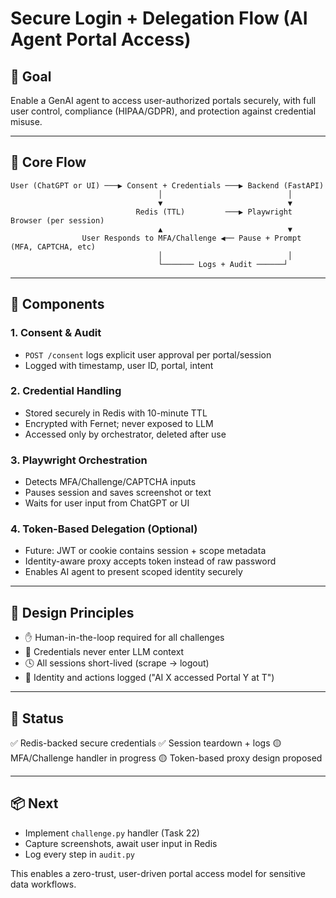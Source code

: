 # Secure Login + Delegation Flow (AI Agent Portal Access)

## 🎯 Goal
Enable a GenAI agent to access user-authorized portals securely, with full user control, compliance (HIPAA/GDPR), and protection against credential misuse.

---

## 🔐 Core Flow

```text
User (ChatGPT or UI) ───▶ Consent + Credentials ───▶ Backend (FastAPI)
                                 │                            │
                                 ▼                            ▼
                            Redis (TTL)         ───▶ Playwright Browser (per session)
                                 ▲                            ▼
                User Responds to MFA/Challenge ◀── Pause + Prompt (MFA, CAPTCHA, etc)
                                 │                            │
                                 └─────── Logs + Audit ──────┘
```

---

## 🧱 Components

### 1. Consent & Audit
- `POST /consent` logs explicit user approval per portal/session
- Logged with timestamp, user ID, portal, intent

### 2. Credential Handling
- Stored securely in Redis with 10-minute TTL
- Encrypted with Fernet; never exposed to LLM
- Accessed only by orchestrator, deleted after use

### 3. Playwright Orchestration
- Detects MFA/Challenge/CAPTCHA inputs
- Pauses session and saves screenshot or text
- Waits for user input from ChatGPT or UI

### 4. Token-Based Delegation (Optional)
- Future: JWT or cookie contains session + scope metadata
- Identity-aware proxy accepts token instead of raw password
- Enables AI agent to present scoped identity securely

---

## 🧠 Design Principles
- ✋ Human-in-the-loop required for all challenges
- 🔐 Credentials never enter LLM context
- 🕓 All sessions short-lived (scrape → logout)
- 🪪 Identity and actions logged ("AI X accessed Portal Y at T")

---

## 🔄 Status
✅ Redis-backed secure credentials
✅ Session teardown + logs
🟡 MFA/Challenge handler in progress
🟡 Token-based proxy design proposed

---

## 📦 Next
- Implement `challenge.py` handler (Task 22)
- Capture screenshots, await user input in Redis
- Log every step in `audit.py`

This enables a zero-trust, user-driven portal access model for sensitive data workflows.